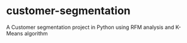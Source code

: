 # customer-segmentation
A Customer segmentation project in Python using RFM analysis and K-Means algorithm
